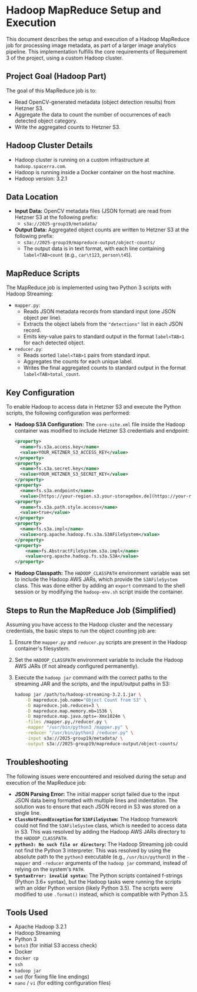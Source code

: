 # Hadoop MapReduce Setup and Execution

This document describes the setup and execution of a Hadoop MapReduce job for processing image metadata, as part of a larger image analytics pipeline. This implementation fulfills the core requirements of Requirement 3 of the project, using a custom Hadoop cluster.

## Project Goal (Hadoop Part)

The goal of this MapReduce job is to:

* Read OpenCV-generated metadata (object detection results) from Hetzner S3.
* Aggregate the data to count the number of occurrences of each detected object category.
* Write the aggregated counts to Hetzner S3.

## Hadoop Cluster Details

* Hadoop cluster is running on a custom infrastructure at `hadoop.spacerra.com`.
* Hadoop is running inside a Docker container on the host machine.
* Hadoop version: 3.2.1

## Data Location

* **Input Data:** OpenCV metadata files (JSON format) are read from Hetzner S3 at the following prefix:
    * `s3a://2025-group19/metadata/`
* **Output Data:** Aggregated object counts are written to Hetzner S3 at the following prefix:
    * `s3a://2025-group19/mapreduce-output/object-counts/`
    * The output data is in text format, with each line containing `label<TAB>count` (e.g., `car\t123`, `person\t45`).

## MapReduce Scripts

The MapReduce job is implemented using two Python 3 scripts with Hadoop Streaming:

* `mapper.py`:
    * Reads JSON metadata records from standard input (one JSON object per line).
    * Extracts the object labels from the `"detections"` list in each JSON record.
    * Emits key-value pairs to standard output in the format `label<TAB>1` for each detected object.
* `reducer.py`:
    * Reads sorted `label<TAB>1` pairs from standard input.
    * Aggregates the counts for each unique label.
    * Writes the final aggregated counts to standard output in the format `label<TAB>total_count`.

## Key Configuration

To enable Hadoop to access data in Hetzner S3 and execute the Python scripts, the following configuration was performed:

* **Hadoop S3A Configuration:** The `core-site.xml` file inside the Hadoop container was modified to include Hetzner S3 credentials and endpoint:
    ```xml
    <property>
      <name>fs.s3a.access.key</name>
      <value>YOUR_HETZNER_S3_ACCESS_KEY</value>
    </property>
    <property>
      <name>fs.s3a.secret.key</name>
      <value>YOUR_HETZNER_S3_SECRET_KEY</value>
    </property>
    <property>
      <name>fs.s3a.endpoint</name>
      <value>[https://your-region.s3.your-storagebox.de](https://your-region.s3.your-storagebox.de)</value>  </property>
    <property>
      <name>fs.s3a.path.style.access</name>
      <value>true</value>
    </property>
    <property>
      <name>fs.s3a.impl</name>
      <value>org.apache.hadoop.fs.s3a.S3AFileSystem</value>
    </property>
    <property>
        <name>fs.AbstractFileSystem.s3a.impl</name>
        <value>org.apache.hadoop.fs.s3a.S3A</value>
    </property>
    ```
* **Hadoop Classpath:** The `HADOOP_CLASSPATH` environment variable was set to include the Hadoop AWS JARs, which provide the `S3AFileSystem` class. This was done either by adding an `export` command to the shell session or by modifying the `hadoop-env.sh` script inside the container.

## Steps to Run the MapReduce Job (Simplified)

Assuming you have access to the Hadoop cluster and the necessary credentials, the basic steps to run the object counting job are:

1.  Ensure the `mapper.py` and `reducer.py` scripts are present in the Hadoop container's filesystem.
2.  Set the `HADOOP_CLASSPATH` environment variable to include the Hadoop AWS JARs (if not already configured permanently).
3.  Execute the `hadoop jar` command with the correct paths to the streaming JAR and the scripts, and the input/output paths in S3:

    ```bash
    hadoop jar /path/to/hadoop-streaming-3.2.1.jar \
        -D mapreduce.job.name="Object Count from S3" \
        -D mapreduce.job.reduces=3 \
        -D mapreduce.map.memory.mb=1536 \
        -D mapreduce.map.java.opts=-Xmx1024m \
        -files /mapper.py,/reducer.py \
        -mapper "/usr/bin/python3 /mapper.py" \
        -reducer "/usr/bin/python3 /reducer.py" \
        -input s3a://2025-group19/metadata/ \
        -output s3a://2025-group19/mapreduce-output/object-counts/
    ```

## Troubleshooting

The following issues were encountered and resolved during the setup and execution of the MapReduce job:

* **JSON Parsing Error:** The initial mapper script failed due to the input JSON data being formatted with multiple lines and indentation. The solution was to ensure that each JSON record in S3 was stored on a single line.
* **`ClassNotFoundException` for `S3AFileSystem`:** The Hadoop framework could not find the `S3AFileSystem` class, which is needed to access data in S3. This was resolved by adding the Hadoop AWS JARs directory to the `HADOOP_CLASSPATH`.
* **`python3: No such file or directory`:** The Hadoop Streaming job could not find the Python 3 interpreter. This was resolved by using the absolute path to the `python3` executable (e.g., `/usr/bin/python3`) in the `-mapper` and `-reducer` arguments of the `hadoop jar` command, instead of relying on the system's `PATH`.
* **`SyntaxError: invalid syntax`:** The Python scripts contained f-strings (Python 3.6+ syntax), but the Hadoop tasks were running the scripts with an older Python version (likely Python 3.5). The scripts were modified to use `.format()` instead, which is compatible with Python 3.5.

## Tools Used

* Apache Hadoop 3.2.1
* Hadoop Streaming
* Python 3
* `boto3` (for initial S3 access check)
* Docker
* `docker cp`
* `ssh`
* `hadoop jar`
* `sed` (for fixing file line endings)
* `nano` / `vi` (for editing configuration files)